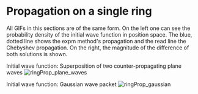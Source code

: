 # Propagation on a single ring
All GIFs in this sections are of the same form. On the left one can see the probability density of the initial wave function in position space. The blue, dotted line shows the expm method's propagation and the read line the Chebyshev propagation. On the right, the magnitude of the difference of both solutions is shown. 

Initial wave function: Superposition of two counter-propagating plane waves 
![ringProp_plane_waves](https://user-images.githubusercontent.com/86719084/189725389-78acd30f-e1f2-4a5d-ae7a-63e6df4ac84f.gif)




Initial wave function: Gaussian wave packet
![ringProp_gaussian](https://user-images.githubusercontent.com/86719084/189726377-74f78cc5-4ce3-4b48-b356-dcf5c6113d73.gif)
